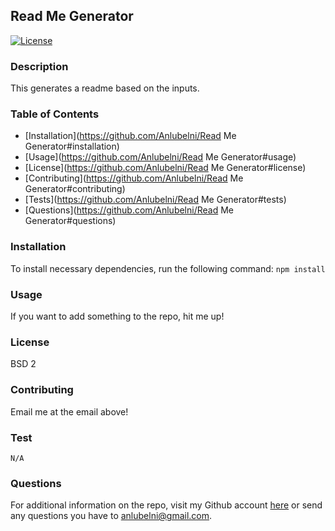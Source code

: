 ## Read Me Generator 
[![License](https://img.shields.io/badge/License-BSD_2--Clause-orange.svg)](https://opensource.org/licenses/BSD-2-Clause)
### Description
This generates a readme based on the inputs.
### Table of Contents
- [Installation](https://github.com/Anlubelni/Read Me Generator#installation)
- [Usage](https://github.com/Anlubelni/Read Me Generator#usage)
- [License](https://github.com/Anlubelni/Read Me Generator#license)
- [Contributing](https://github.com/Anlubelni/Read Me Generator#contributing)
- [Tests](https://github.com/Anlubelni/Read Me Generator#tests)
- [Questions](https://github.com/Anlubelni/Read Me Generator#questions)
### Installation
To install necessary dependencies, run the following command:
`npm install`
### Usage
If you want to add something to the repo, hit me up!
### License
BSD 2
### Contributing
Email me at the email above!
### Test
`N/A`
### Questions
For additional information on the repo, visit my Github account [here](https://github.com/Anlubelni ) or send any questions you have to anlubelni@gmail.com. 
    